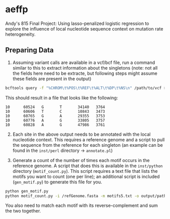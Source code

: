 # aeffp

Andy's 815 Final Project: Using lasso-penalized logistic regression to explore the influence of local nucleotide sequence context on mutation rate heterogeneity.

## Preparing Data

1. Assuming variant calls are available in a vcf/bcf file, run a command similar to this to extract information about the singletons (note: not all the fields here need to be extracte, but following steps might assume these fields are present in the output)

```bash
bcftools query -f "%CHROM\t%POS\t%REF\t%ALT\t%DP\t%NS\n" /path/to/vcf >> /desired/output/path.txt
```

This should result in a file that looks like the following:

```
10      60524   G       T       34140   3764
10      60606   T       C       10843   3473
10      60765   G       A       29355   3753
10      60776   A       G       33805   3757
10      60828   A       G       47986   3761
```

2. Each site in the above output needs to be annotated with the local nucleotide context. This requires a reference genome and a script to pull the sequence from the reference for each singleton (an example can be found in the `inst/perl` directory -> `annotate.pl`)

3. Generate a count of the number of times each motif occurs in the reference genome. A script that does this is available in the `inst/python` directory (`motif_count.py`). This script requires a text file that lists the motifs you want to count (one per line); an additional script is included (`gen_motif.py`) to generate this file for you.

```bash
python gen_motif.py 
python motif_count.py -i /refGenome.fasta -m motifs5.txt -o output/path
```

You also need to match each motif with its reverse-complement and sum the two together.
